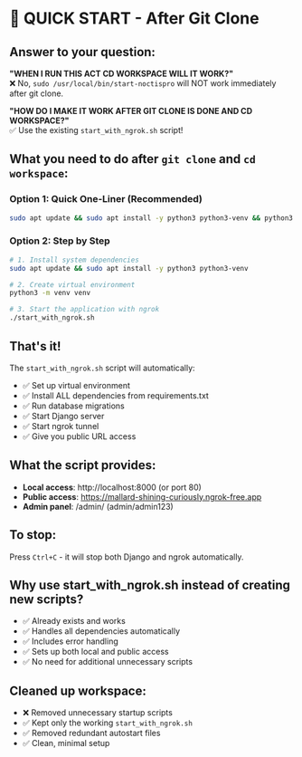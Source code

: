 # 🚀 QUICK START - After Git Clone

## Answer to your question:

**"WHEN I RUN THIS ACT CD WORKSPACE WILL IT WORK?"**  
❌ No, `sudo /usr/local/bin/start-noctispro` will NOT work immediately after git clone.

**"HOW DO I MAKE IT WORK AFTER GIT CLONE IS DONE AND CD WORKSPACE?"**  
✅ Use the existing `start_with_ngrok.sh` script! 

## What you need to do after `git clone` and `cd workspace`:

### Option 1: Quick One-Liner (Recommended)
```bash
sudo apt update && sudo apt install -y python3 python3-venv && python3 -m venv venv && ./start_with_ngrok.sh
```

### Option 2: Step by Step
```bash
# 1. Install system dependencies
sudo apt update && sudo apt install -y python3 python3-venv

# 2. Create virtual environment
python3 -m venv venv

# 3. Start the application with ngrok
./start_with_ngrok.sh
```

## That's it!

The `start_with_ngrok.sh` script will automatically:
- ✅ Set up virtual environment
- ✅ Install ALL dependencies from requirements.txt
- ✅ Run database migrations
- ✅ Start Django server
- ✅ Start ngrok tunnel
- ✅ Give you public URL access

## What the script provides:
- **Local access**: http://localhost:8000 (or port 80)
- **Public access**: https://mallard-shining-curiously.ngrok-free.app
- **Admin panel**: /admin/ (admin/admin123)

## To stop:
Press `Ctrl+C` - it will stop both Django and ngrok automatically.

## Why use start_with_ngrok.sh instead of creating new scripts?
- ✅ Already exists and works
- ✅ Handles all dependencies automatically
- ✅ Includes error handling
- ✅ Sets up both local and public access
- ✅ No need for additional unnecessary scripts

## Cleaned up workspace:
- ❌ Removed unnecessary startup scripts
- ✅ Kept only the working `start_with_ngrok.sh`
- ✅ Removed redundant autostart files
- ✅ Clean, minimal setup